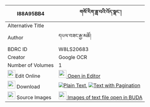 |I88A95BB4|གསོ་རིག་ཟླ་བའི་འོད་སྣང་། 
| --- | --- 
|Alternative Title |
|Author| དཔལ་བཟང་རྒྱ་མཚོ།
|BDRC ID | W8LS20683
|Creator | Google OCR
|Number of Volumes| 1
|<img width="25" src="https://img.icons8.com/color/25/000000/edit-property.png">Edit Online| [<img width="25" src="https://avatars.githubusercontent.com/u/45091458?s=200&v=4"> Open in Editor](http://editor.openpecha.org/I88A95BB4)
|<img width="25" src="https://img.icons8.com/fluent/48/000000/download-2.png"/>  Download | [![](https://img.icons8.com/color/20/000000/txt.png)Plain Text](https://github.com/Openpecha/I88A95BB4/releases/download/v1/sorik_dawa_i_onang_plain_I88A95BB4.zip), [![](https://img.icons8.com/color/20/000000/txt.png)Text with Pagination](https://github.com/Openpecha/I88A95BB4/releases/download/v1/sorik_dawa_i_onang_pages_I88A95BB4.zip)
|<img width="25" src="https://img.icons8.com/plasticine/100/000000/pictures-folder.png"/>  Source Images | [<img width="25" src="https://library.bdrc.io/icons/BUDA-small.svg"> Images of text file open in BUDA](https://library.bdrc.io/show/bdr:W8LS20683)